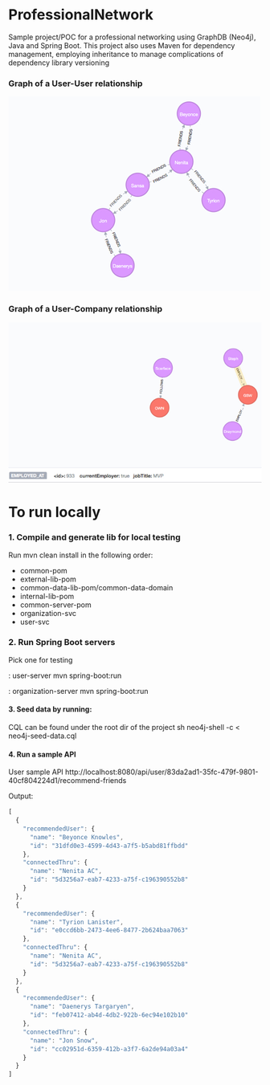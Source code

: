 # ProfessionalNetwork

Sample project/POC for a professional networking using GraphDB (Neo4j), Java and Spring Boot. This project
also uses Maven for dependency management, employing inheritance to manage complications of dependency
library versioning

### Graph of a User-User relationship
![Alt text](/user/user_friends_graph.jpg?raw=true "User-User Relationship")

### Graph of a User-Company relationship
![Alt text](/organization/organization_graph.jpg?raw=true "User-Company Relationship")

# To run locally
### 1. Compile and generate lib for local testing
Run mvn clean install in the following order:
- common-pom
- external-lib-pom
- common-data-lib-pom/common-data-domain
- internal-lib-pom
- common-server-pom
- organization-svc
- user-svc

### 2. Run Spring Boot servers

Pick one for testing

: user-server
mvn spring-boot:run

: organization-server
mvn spring-boot:run

#### 3. Seed data by running:

CQL can be found under the root dir of the project
sh neo4j-shell -c <  neo4j-seed-data.cql

#### 4. Run a sample API

User sample API
http://localhost:8080/api/user/83da2ad1-35fc-479f-9801-40cf804224d1/recommend-friends

Output:

```javascript
[
  {
    "recommendedUser": {
      "name": "Beyonce Knowles",
      "id": "31dfd0e3-4599-4d43-a7f5-b5abd81ffbdd"
    },
    "connectedThru": {
      "name": "Nenita AC",
      "id": "5d3256a7-eab7-4233-a75f-c196390552b8"
    }
  },
  {
    "recommendedUser": {
      "name": "Tyrion Lanister",
      "id": "e0ccd6bb-2473-4ee6-8477-2b624baa7063"
    },
    "connectedThru": {
      "name": "Nenita AC",
      "id": "5d3256a7-eab7-4233-a75f-c196390552b8"
    }
  },
  {
    "recommendedUser": {
      "name": "Daenerys Targaryen",
      "id": "feb07412-ab4d-4db2-922b-6ec94e102b10"
    },
    "connectedThru": {
      "name": "Jon Snow",
      "id": "cc02951d-6359-412b-a3f7-6a2de94a03a4"
    }
  }
]
